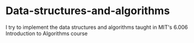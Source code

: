 # Data-structures-and-algorithms
I try to implement the data structures and algorithms taught in MIT's 6.006 Introduction to Algorithms course

